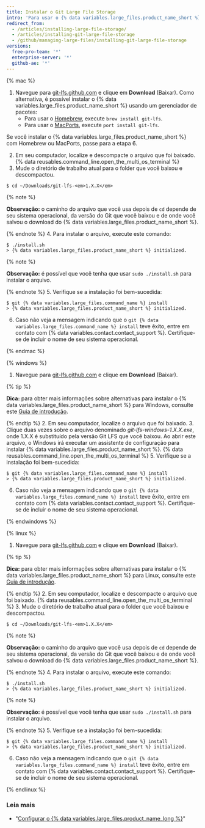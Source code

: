 ```yaml
---
title: Instalar o Git Large File Storage
intro: 'Para usar o {% data variables.large_files.product_name_short %}, você precisará baixar e instalar um novo programa separado do Git.'
redirect_from:
  - /articles/installing-large-file-storage/
  - /articles/installing-git-large-file-storage
  - /github/managing-large-files/installing-git-large-file-storage
versions:
  free-pro-team: '*'
  enterprise-server: '*'
  github-ae: '*'
---
```

{% mac %}

1. Navegue para [git-lfs.github.com](https://git-lfs.github.com) e clique em **Download** (Baixar). Como alternativa, é possível instalar o {% data variables.large_files.product_name_short %} usando um gerenciador de pacotes:
    - Para usar o [Homebrew](http://brew.sh/), execute `brew install git-lfs`.
    - Para usar o [MacPorts](https://www.macports.org/), execute `port install git-lfs`.

 Se você instalar o {% data variables.large_files.product_name_short %} com Homebrew ou MacPorts, passe para a etapa 6.

2. Em seu computador, localize e descompacte o arquivo que foi baixado.
{% data reusables.command_line.open_the_multi_os_terminal %}
3. Mude o diretório de trabalho atual para o folder que você baixou e descompactou.
  ```shell
  $ cd ~/Downloads/git-lfs-<em>1.X.X</em>
  ```
 {% note %}

 **Observação:** o caminho do arquivo que você usa depois de `cd` depende de seu sistema operacional, da versão do Git que você baixou e de onde você salvou o download do {% data variables.large_files.product_name_short %}.

 {% endnote %}
4. Para instalar o arquivo, execute este comando:
  ```shell
  $ ./install.sh
  > {% data variables.large_files.product_name_short %} initialized.
  ```
 {% note %}

 **Observação:** é possível que você tenha que usar `sudo ./install.sh` para instalar o arquivo.

 {% endnote %}
5. Verifique se a instalação foi bem-sucedida:
  ```shell
  $ git {% data variables.large_files.command_name %} install
  > {% data variables.large_files.product_name_short %} initialized.
  ```
6. Caso não veja a mensagem indicando que o `git {% data variables.large_files.command_name %} install` teve êxito, entre em contato com {% data variables.contact.contact_support %}. Certifique-se de incluir o nome de seu sistema operacional.

{% endmac %}

{% windows %}

1. Navegue para [git-lfs.github.com](https://git-lfs.github.com) e clique em **Download** (Baixar).

  {% tip %}

  **Dica:** para obter mais informações sobre alternativas para instalar o {% data variables.large_files.product_name_short %} para Windows, consulte este [Guia de introdução](https://github.com/github/git-lfs#getting-started).

  {% endtip %}
2. Em seu computador, localize o arquivo que foi baixado.
3. Clique duas vezes sobre o arquivo denominado *git-lfs-windows-1.X.X.exe*, onde 1.X.X é substituído pela versão Git LFS que você baixou. Ao abrir este arquivo, o Windows irá executar um assistente de configuração para instalar
{% data variables.large_files.product_name_short %}.
{% data reusables.command_line.open_the_multi_os_terminal %}
5. Verifique se a instalação foi bem-sucedida:
  ```shell
  $ git {% data variables.large_files.command_name %} install
  > {% data variables.large_files.product_name_short %} initialized.
  ```
6. Caso não veja a mensagem indicando que o `git {% data variables.large_files.command_name %} install` teve êxito, entre em contato com {% data variables.contact.contact_support %}. Certifique-se de incluir o nome de seu sistema operacional.

{% endwindows %}

{% linux %}

1. Navegue para [git-lfs.github.com](https://git-lfs.github.com) e clique em **Download** (Baixar).

  {% tip %}

  **Dica:** para obter mais informações sobre alternativas para instalar o {% data variables.large_files.product_name_short %} para Linux, consulte este [Guia de introdução](https://github.com/github/git-lfs#getting-started).

  {% endtip %}
2. Em seu computador, localize e descompacte o arquivo que foi baixado.
{% data reusables.command_line.open_the_multi_os_terminal %}
3. Mude o diretório de trabalho atual para o folder que você baixou e descompactou.
  ```shell
  $ cd ~/Downloads/git-lfs-<em>1.X.X</em>
  ```
 {% note %}

 **Observação:** o caminho do arquivo que você usa depois de `cd` depende de seu sistema operacional, da versão do Git que você baixou e de onde você salvou o download do {% data variables.large_files.product_name_short %}.

 {% endnote %}
4. Para instalar o arquivo, execute este comando:
  ```shell
  $ ./install.sh
  > {% data variables.large_files.product_name_short %} initialized.
  ```
 {% note %}

 **Observação:** é possível que você tenha que usar `sudo ./install.sh` para instalar o arquivo.

 {% endnote %}
5. Verifique se a instalação foi bem-sucedida:
  ```shell
  $ git {% data variables.large_files.command_name %} install
  > {% data variables.large_files.product_name_short %} initialized.
  ```
6. Caso não veja a mensagem indicando que o `git {% data variables.large_files.command_name %} install` teve êxito, entre em contato com {% data variables.contact.contact_support %}. Certifique-se de incluir o nome de seu sistema operacional.

{% endlinux %}

### Leia mais

- "[Configurar o {% data variables.large_files.product_name_long %}](/articles/configuring-git-large-file-storage)"
